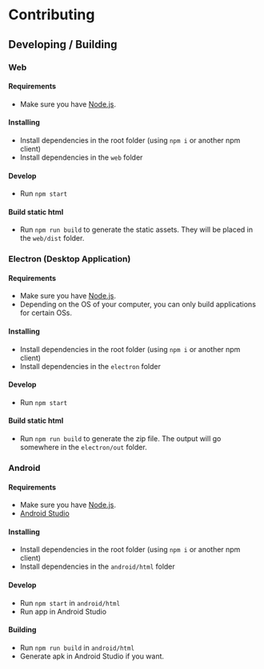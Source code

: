 # Contributing

## Developing / Building

### Web
#### Requirements
- Make sure you have [Node.js](https://nodejs.org/).

#### Installing
- Install dependencies in the root folder (using `npm i` or another npm client)
- Install dependencies in the `web` folder

#### Develop
- Run `npm start`

#### Build static html
- Run `npm run build` to generate the static assets. They will be placed in the `web/dist` folder.

### Electron (Desktop Application)
#### Requirements
- Make sure you have [Node.js](https://nodejs.org/).
- Depending on the OS of your computer, you can only build applications for certain OSs.

#### Installing
- Install dependencies in the root folder (using `npm i` or another npm client)
- Install dependencies in the `electron` folder

#### Develop
- Run `npm start`

#### Build static html
- Run `npm run build` to generate the zip file. The output will go somewhere in the `electron/out` folder.


### Android
#### Requirements
- Make sure you have [Node.js](https://nodejs.org/).
- [Android Studio](https://developer.android.com/studio)

#### Installing
- Install dependencies in the root folder (using `npm i` or another npm client)
- Install dependencies in the `android/html` folder

#### Develop
- Run `npm start` in `android/html`
- Run app in Android Studio


#### Building
- Run `npm run build` in `android/html` 
- Generate apk in Android Studio if you want.
